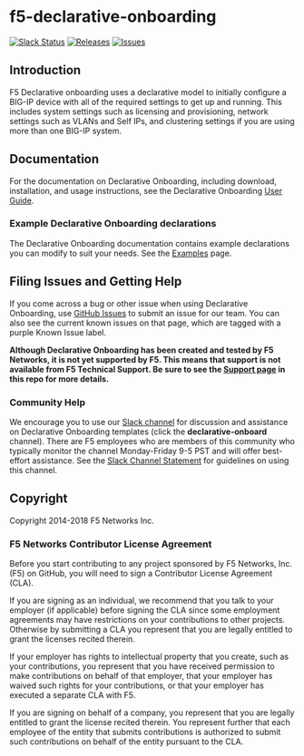 # f5-declarative-onboarding

[![Slack Status](https://f5cloudsolutions.herokuapp.com/badge.svg)](https://f5cloudsolutions.herokuapp.com)
[![Releases](https://img.shields.io/github/release/f5devcentral/f5-declarative-onboarding.svg)](https://github.com/f5devcentral/f5-declarative-onboarding/releases)
[![Issues](https://img.shields.io/github/issues/f5devcentral/f5-declarative-onboarding.svg)](https://github.com/f5devcentral/f5-declarative-onboarding/issues)

## Introduction
F5 Declarative onboarding uses a declarative model to initially configure a BIG-IP device with all of the required settings to get up and running.  This includes system settings such as licensing and provisioning, network settings such as VLANs and Self IPs, and clustering settings if you are using more than one BIG-IP system.

## Documentation
For the documentation on Declarative Onboarding, including download, installation, and usage instructions, see the Declarative Onboarding [User Guide](https://clouddocs.f5.com/products/extensions/f5-declarative-onboarding/latest).

### Example Declarative Onboarding declarations
The Declarative Onboarding documentation contains example declarations you can modify to suit your needs.  See the [Examples](https://clouddocs.f5.com/products/extensions/f5-declarative-onboarding/latest/examples.html) page.

## Filing Issues and Getting Help
If you come across a bug or other issue when using Declarative Onboarding, use [GitHub Issues](https://github.com/F5devcentral/f5-declarative-onboarding/issues) to submit an issue for our team.  You can also see the current known issues on that page, which are tagged with a purple Known Issue label.

**Although Declarative Onboarding has been created and tested by F5 Networks, it is not yet supported by F5. This means that support is not available from F5 Technical Support. Be sure to see the [Support page](SUPPORT.md) in this repo for more details.**

### Community Help
We encourage you to use our [Slack channel](https://f5cloudsolutions.herokuapp.com) for discussion and assistance on Declarative Onboarding templates (click the **declarative-onboard** channel). There are F5 employees who are members of this community who typically monitor the channel Monday-Friday 9-5 PST and will offer best-effort assistance. See the [Slack Channel Statement](slack-channel-statement.md) for guidelines on using this channel.


## Copyright

Copyright 2014-2018 F5 Networks Inc.


### F5 Networks Contributor License Agreement

Before you start contributing to any project sponsored by F5 Networks, Inc. (F5) on GitHub, you will need to sign a Contributor License Agreement (CLA).

If you are signing as an individual, we recommend that you talk to your employer (if applicable) before signing the CLA since some employment agreements may have restrictions on your contributions to other projects. Otherwise by submitting a CLA you represent that you are legally entitled to grant the licenses recited therein.

If your employer has rights to intellectual property that you create, such as your contributions, you represent that you have received permission to make contributions on behalf of that employer, that your employer has waived such rights for your contributions, or that your employer has executed a separate CLA with F5.

If you are signing on behalf of a company, you represent that you are legally entitled to grant the license recited therein. You represent further that each employee of the entity that submits contributions is authorized to submit such contributions on behalf of the entity pursuant to the CLA.


